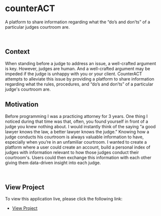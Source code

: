 # counterACT

A platform to share information regarding what the “do’s and don’ts” of a particular judges courtroom are.


&nbsp;
&nbsp;

## Context

When standing before a judge to address an issue, a well-crafted argument is key. However, judges are human. And a well-crafted argument may be impeded if the judge is unhappy with you or your client. CounterACT attempts to alleviate this issue by providing a platform to share information regarding what the rules, procedures, and “do’s and don’ts” of a particular judge's courtroom are.

## Motivation

Before programming I was a practicing attorney for 3 years. One thing I noticed during that time was that, often, you found yourself in front of a judge you knew nothing about. I would instantly think of the saying “a good lawyer knows the law, a better lawyer knows the judge.” Knowing how a judge conducts his courtroom is always valuable information to have, especially when you’re in an unfamiliar courtroom. I wanted to create a platform where a user could create an account, build a personal index of judges with information relevant to how those judges conduct their courtroom's. Users could then exchange this information with each other giving them data-driven insight into each judge.


&nbsp;
&nbsp;


## View Project

To view this application live, please click the following link:

* [View Project](https://counter-act.herokuapp.com/)
